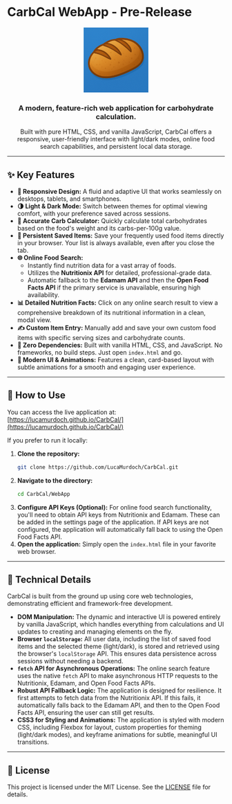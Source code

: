 # CarbCal WebApp - Pre-Release

<p align="center">
  <img src="CarbCal.png" alt="CarbCal Logo" width="150"/>
</p>

<h3 align="center">A modern, feature-rich web application for carbohydrate calculation.</h3>

<p align="center">
  Built with pure HTML, CSS, and vanilla JavaScript, CarbCal offers a responsive, user-friendly interface with light/dark modes, online food search capabilities, and persistent local data storage.
</p>

---

## ✨ Key Features

- **📱 Responsive Design:** A fluid and adaptive UI that works seamlessly on desktops, tablets, and smartphones.
- **🌗 Light & Dark Mode:** Switch between themes for optimal viewing comfort, with your preference saved across sessions.
- **🧮 Accurate Carb Calculator:** Quickly calculate total carbohydrates based on the food's weight and its carbs-per-100g value.
- **💾 Persistent Saved Items:** Save your frequently used food items directly in your browser. Your list is always available, even after you close the tab.
- **🌐 Online Food Search:**
    - Instantly find nutrition data for a vast array of foods.
    - Utilizes the **Nutritionix API** for detailed, professional-grade data.
    - Automatic fallback to the **Edamam API** and then the **Open Food Facts API** if the primary service is unavailable, ensuring high availability.
- **📊 Detailed Nutrition Facts:** Click on any online search result to view a comprehensive breakdown of its nutritional information in a clean, modal view.
- **✍️ Custom Item Entry:** Manually add and save your own custom food items with specific serving sizes and carbohydrate counts.
- **🚀 Zero Dependencies:** Built with vanilla HTML, CSS, and JavaScript. No frameworks, no build steps. Just open `index.html` and go.
- **🎨 Modern UI & Animations:** Features a clean, card-based layout with subtle animations for a smooth and engaging user experience.

---

## 🚀 How to Use

You can access the live application at: [https://lucamurdoch.github.io/CarbCal/](https://lucamurdoch.github.io/CarbCal/)

If you prefer to run it locally:


1.  **Clone the repository:**
    ```bash
    git clone https://github.com/LucaMurdoch/CarbCal.git
    ```
2.  **Navigate to the directory:**
    ```bash
    cd CarbCal/WebApp
    ```
3.  **Configure API Keys (Optional):**
    For online food search functionality, you'll need to obtain API keys from Nutritionix and Edamam. These can be added in the settings page of the application.
    If API keys are not configured, the application will automatically fall back to using the Open Food Facts API.
4.  **Open the application:**
    Simply open the `index.html` file in your favorite web browser.

---

## 🔧 Technical Details

CarbCal is built from the ground up using core web technologies, demonstrating efficient and framework-free development.

-   **DOM Manipulation:** The dynamic and interactive UI is powered entirely by vanilla JavaScript, which handles everything from calculations and UI updates to creating and managing elements on the fly.
-   **Browser `localStorage`:** All user data, including the list of saved food items and the selected theme (light/dark), is stored and retrieved using the browser's `localStorage` API. This ensures data persistence across sessions without needing a backend.
-   **`fetch` API for Asynchronous Operations:** The online search feature uses the native `fetch` API to make asynchronous HTTP requests to the Nutritionix, Edamam, and Open Food Facts APIs.
-   **Robust API Fallback Logic:** The application is designed for resilience. It first attempts to fetch data from the Nutritionix API. If this fails, it automatically falls back to the Edamam API, and then to the Open Food Facts API, ensuring the user can still get results.
-   **CSS3 for Styling and Animations:** The application is styled with modern CSS, including Flexbox for layout, custom properties for theming (light/dark modes), and keyframe animations for subtle, meaningful UI transitions.

---

## 📄 License

This project is licensed under the MIT License. See the [LICENSE](LICENSE) file for details.
